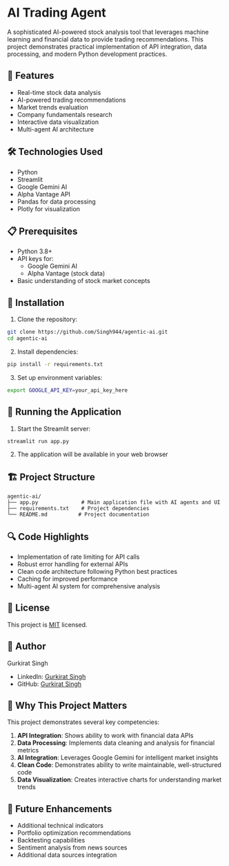 # AI Trading Agent

A sophisticated AI-powered stock analysis tool that leverages machine learning and financial data to provide trading recommendations. This project demonstrates practical implementation of API integration, data processing, and modern Python development practices.

## 🚀 Features

- Real-time stock data analysis
- AI-powered trading recommendations
- Market trends evaluation
- Company fundamentals research
- Interactive data visualization
- Multi-agent AI architecture

## 🛠️ Technologies Used

- Python
- Streamlit
- Google Gemini AI
- Alpha Vantage API
- Pandas for data processing
- Plotly for visualization

## 📋 Prerequisites

- Python 3.8+
- API keys for:
  - Google Gemini AI
  - Alpha Vantage (stock data)
- Basic understanding of stock market concepts

## 🔧 Installation

1. Clone the repository:
```bash
git clone https://github.com/Singh944/agentic-ai.git
cd agentic-ai
```

2. Install dependencies:
```bash
pip install -r requirements.txt
```

3. Set up environment variables:
```bash
export GOOGLE_API_KEY=your_api_key_here
```

## 🚀 Running the Application

1. Start the Streamlit server:
```bash
streamlit run app.py
```

2. The application will be available in your web browser

## 🏗️ Project Structure

```
agentic-ai/
├── app.py              # Main application file with AI agents and UI
├── requirements.txt    # Project dependencies
└── README.md          # Project documentation
```

## 🔍 Code Highlights

- Implementation of rate limiting for API calls
- Robust error handling for external APIs
- Clean code architecture following Python best practices
- Caching for improved performance
- Multi-agent AI system for comprehensive analysis

## 📝 License

This project is [MIT](https://choosealicense.com/licenses/mit/) licensed.

## 👤 Author

Gurkirat Singh
- LinkedIn: [Gurkirat Singh](https://www.linkedin.com/in/gurkirat-singh-5729b9258)
- GitHub: [Gurkirat Singh](https://github.com/Singh944)

## 🌟 Why This Project Matters

This project demonstrates several key competencies:

1. **API Integration**: Shows ability to work with financial data APIs
2. **Data Processing**: Implements data cleaning and analysis for financial metrics
3. **AI Integration**: Leverages Google Gemini for intelligent market insights
4. **Clean Code**: Demonstrates ability to write maintainable, well-structured code
5. **Data Visualization**: Creates interactive charts for understanding market trends

## 🔮 Future Enhancements

- Additional technical indicators
- Portfolio optimization recommendations
- Backtesting capabilities
- Sentiment analysis from news sources
- Additional data sources integration 